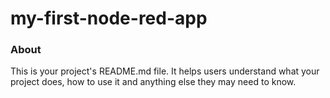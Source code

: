 my-first-node-red-app
=====================

### About

This is your project's README.md file. It helps users understand what your
project does, how to use it and anything else they may need to know.